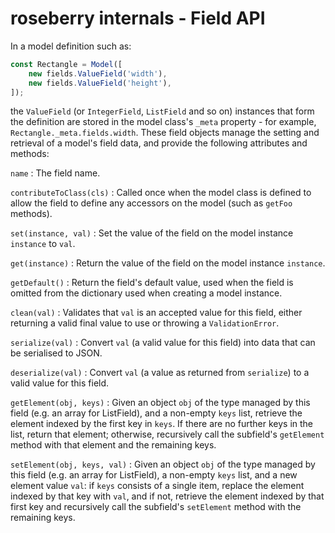 # roseberry internals - Field API

In a model definition such as:

```javascript
const Rectangle = Model([
    new fields.ValueField('width'),
    new fields.ValueField('height'),
]);
```

the `ValueField` (or `IntegerField`, `ListField` and so on) instances that form the definition are stored in the model class's `_meta` property - for example, `Rectangle._meta.fields.width`. These field objects manage the setting and retrieval of a model's field data, and provide the following attributes and methods:

`name`
: The field name.

`contributeToClass(cls)`
: Called once when the model class is defined to allow the field to define any accessors on the model (such as `getFoo` methods).

`set(instance, val)`
: Set the value of the field on the model instance `instance` to `val`.

`get(instance)`
: Return the value of the field on the model instance `instance`.

`getDefault()`
: Return the field's default value, used when the field is omitted from the dictionary used when creating a model instance.

`clean(val)`
: Validates that `val` is an accepted value for this field, either returning a valid final value to use or throwing a `ValidationError`.

`serialize(val)`
: Convert `val` (a valid value for this field) into data that can be serialised to JSON.

`deserialize(val)`
: Convert `val` (a value as returned from `serialize`) to a valid value for this field.

`getElement(obj, keys)`
: Given an object `obj` of the type managed by this field (e.g. an array for ListField), and a non-empty `keys` list, retrieve the element indexed by the first key in `keys`. If there are no further keys in the list, return that element; otherwise, recursively call the subfield's `getElement` method with that element and the remaining keys.

`setElement(obj, keys, val)`
: Given an object `obj` of the type managed by this field (e.g. an array for ListField), a non-empty `keys` list, and a new element value `val`: if `keys` consists of a single item, replace the element indexed by that key with `val`, and if not, retrieve the element indexed by that first key and recursively call the subfield's `setElement` method with the remaining keys.
